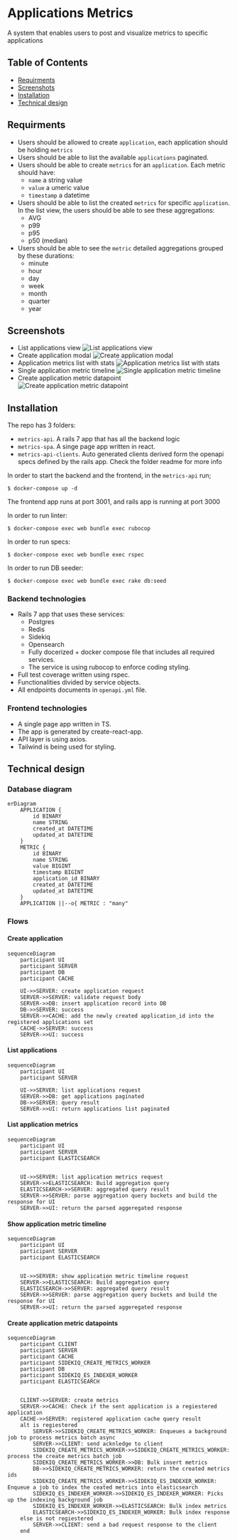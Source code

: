 # Applications Metrics 

A system that enables users to post and visualize metrics to specific applications

## Table of Contents

- [Requirments](#requirments)
- [Screenshots](#screenshots)
- [Installation](#installation)
- [Technical design](#technical-design)

## Requirments

- Users should be allowed to create `application`, each application should be holding `metrics`
- Users should be able to list the available `applications` paginated.
- Users should be able to create `metrics` for an `application`. Each metric should have:
    - `name` a string value
    - `value` a umeric value
    - `timestamp` a datetime 
- Users should be able to list the created `metrics` for specific `application`. In the list view, the users should be able to see these aggregations:
    - AVG
    - p99
    - p95
    - p50 (median)
- Users should be able to see the `metric` detailed aggregations grouped by these durations:
    - minute
    - hour
    - day
    - week
    - month
    - quarter
    - year

## Screenshots
- List applications view
![List applications view](screenshots/list_applications.png)
- Create application modal
![Create application modal](screenshots/create_application_modal.png)
- Application metrics list with stats
![Application metrics list with stats](screenshots/metrics_list.png)
- Single application metric timeline
![Single application metric timeline](screenshots/single_metric_aggregations_grouped.png)
- Create application metric datapoint
![Create application metric datapoint](screenshots/create_metric_datapoint.png)

## Installation
The repo has 3 folders:
- `metrics-api`. A rails 7 app that has all the backend logic
- `metrics-spa`. A singe page app written in react.
- `metrics-api-clients`. Auto generated clients derived form the openapi specs defined by the rails app. Check the folder readme for more info

In order to start the backend and the frontend, in the `metrics-api` run;
```
$ docker-compose up -d
```
The frontend app runs at port 3001, and rails app is running at port 3000

In order to run linter:
```
$ docker-compose exec web bundle exec rubocop
```
In order to run specs:
```
$ docker-compose exec web bundle exec rspec
```
In order to run DB seeder:
```
$ docker-compose exec web bundle exec rake db:seed
```

### Backend technologies
- Rails 7 app that uses these services:
    - Postgres
    - Redis
    - Sidekiq
    - Opensearch
    - Fully docerized + docker compose file that includes all required services.
    - The service is using rubocop to enforce coding styling.
- Full test coverage written using rspec.
- Functionalities divided by service objects.
- All endpoints documents in `openapi.yml` file.

### Frontend technologies
- A single page app written in TS.
- The app is generated by create-react-app.
- API layer is using axios.
- Tailwind is being used for styling.

## Technical design

### Database diagram
```mermaid
erDiagram
    APPLICATION {
        id BINARY
        name STRING
        created_at DATETIME
        updated_at DATETIME
    }
    METRIC {
        id BINARY
        name STRING
        value BIGINT
        timestamp BIGINT
        application_id BINARY
        created_at DATETIME
        updated_at DATETIME
    }
    APPLICATION ||--o{ METRIC : "many"
```

### Flows
#### Create application
```mermaid
sequenceDiagram
    participant UI
    participant SERVER
    participant DB
    participant CACHE

    UI->>SERVER: create application request
    SERVER->>SERVER: validate request body
    SERVER->>DB: insert application record into DB
    DB->>SERVER: success
    SERVER->>CACHE: add the newly created application_id into the registered applications set
    CACHE->>SERVER: success
    SERVER->>UI: success 
```
#### List applications
```mermaid
sequenceDiagram
    participant UI
    participant SERVER

    UI->>SERVER: list applications request
    SERVER->>DB: get applications paginated
    DB->>SERVER: query result
    SERVER->>UI: return applications list paginated 
```
#### List application metrics
```mermaid
sequenceDiagram
    participant UI
    participant SERVER
    participant ELASTICSEARCH


    UI->>SERVER: list application metrics request
    SERVER->>ELASTICSEARCH: Build aggregation query
    ELASTICSEARCH->>SERVER: aggregated query result
    SERVER->>SERVER: parse aggregation query buckets and build the response for UI
    SERVER->>UI: return the parsed aggeregated response
```
#### Show application metric timeline
```mermaid
sequenceDiagram
    participant UI
    participant SERVER
    participant ELASTICSEARCH


    UI->>SERVER: show application metric timeline request
    SERVER->>ELASTICSEARCH: Build aggregation query
    ELASTICSEARCH->>SERVER: aggregated query result
    SERVER->>SERVER: parse aggregation query buckets and build the response for UI
    SERVER->>UI: return the parsed aggeregated response
```
#### Create application metric datapoints
```mermaid
sequenceDiagram
    participant CLIENT
    participant SERVER
    participant CACHE
    participant SIDEKIQ_CREATE_METRICS_WORKER
    participant DB
    participant SIDEKIQ_ES_INDEXER_WORKER
    participant ELASTICSEARCH


    CLIENT->>SERVER: create metrics
    SERVER->>CACHE: Check if the sent application is a regiestered application
    CACHE->>SERVER: registered application cache query result
    alt is regiestered
        SERVER->>SIDEKIQ_CREATE_METRICS_WORKER: Enqueues a background job to process metrics batch async
        SERVER->>CLIENT: send acknledge to client
        SIDEKIQ_CREATE_METRICS_WORKER->>SIDEKIQ_CREATE_METRICS_WORKER: process the create metrics batch job
        SIDEKIQ_CREATE_METRICS_WORKER->>DB: Bulk insert metrics
        DB->>SIDEKIQ_CREATE_METRICS_WORKER: return the created metrics ids
        SIDEKIQ_CREATE_METRICS_WORKER->>SIDEKIQ_ES_INDEXER_WORKER: Enqueue a job to index the ceated metrics into elasticsearch
        SIDEKIQ_ES_INDEXER_WORKER->>SIDEKIQ_ES_INDEXER_WORKER: Picks up the indexing background job
        SIDEKIQ_ES_INDEXER_WORKER->>ELASTICSEARCH: Bulk index metrics
        ELASTICSEARCH->>SIDEKIQ_ES_INDEXER_WORKER: Bulk index response
    else is not regiestered
        SERVER->>CLIENT: send a bad request response to the client
    end
```
